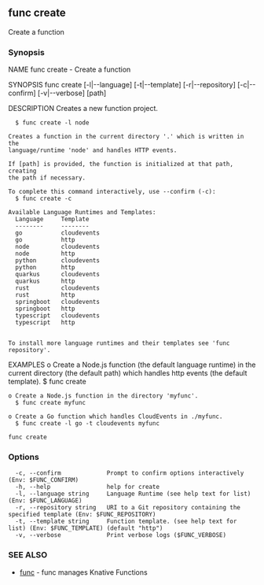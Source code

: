 ## func create

Create a function

### Synopsis


NAME
	func create - Create a function

SYNOPSIS
	func create [-l|--language] [-t|--template] [-r|--repository]
	            [-c|--confirm]  [-v|--verbose]  [path]

DESCRIPTION
	Creates a new function project.

	  $ func create -l node

	Creates a function in the current directory '.' which is written in the
	language/runtime 'node' and handles HTTP events.

	If [path] is provided, the function is initialized at that path, creating
	the path if necessary.

	To complete this command interactively, use --confirm (-c):
	  $ func create -c

	Available Language Runtimes and Templates:
	  Language     Template
	  --------     --------
	  go           cloudevents
	  go           http
	  node         cloudevents
	  node         http
	  python       cloudevents
	  python       http
	  quarkus      cloudevents
	  quarkus      http
	  rust         cloudevents
	  rust         http
	  springboot   cloudevents
	  springboot   http
	  typescript   cloudevents
	  typescript   http


	To install more language runtimes and their templates see 'func repository'.


EXAMPLES
	o Create a Node.js function (the default language runtime) in the current
	  directory (the default path) which handles http events (the default
	  template).
	  $ func create

	o Create a Node.js function in the directory 'myfunc'.
	  $ func create myfunc

	o Create a Go function which handles CloudEvents in ./myfunc.
	  $ func create -l go -t cloudevents myfunc


```
func create
```

### Options

```
  -c, --confirm             Prompt to confirm options interactively (Env: $FUNC_CONFIRM)
  -h, --help                help for create
  -l, --language string     Language Runtime (see help text for list) (Env: $FUNC_LANGUAGE)
  -r, --repository string   URI to a Git repository containing the specified template (Env: $FUNC_REPOSITORY)
  -t, --template string     Function template. (see help text for list) (Env: $FUNC_TEMPLATE) (default "http")
  -v, --verbose             Print verbose logs ($FUNC_VERBOSE)
```

### SEE ALSO

* [func](func.md)	 - func manages Knative Functions

